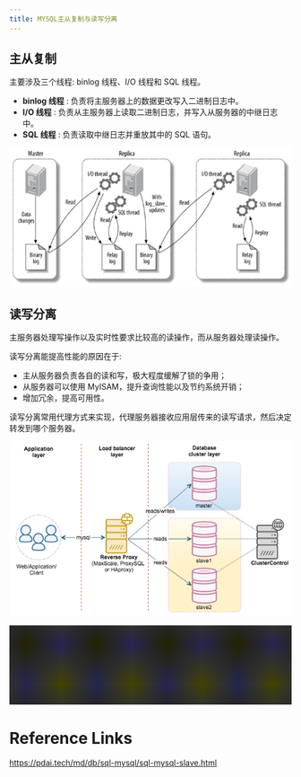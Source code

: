 ```yaml
---
title: MYSQL主从复制与读写分离
---
```

## 主从复制

主要涉及三个线程: binlog 线程、I/O 线程和 SQL 线程。

* **binlog 线程** : 负责将主服务器上的数据更改写入二进制日志中。
* **I/O 线程** : 负责从主服务器上读取二进制日志，并写入从服务器的中继日志中。
* **SQL 线程** : 负责读取中继日志并重放其中的 SQL 语句。

![1704185318311](images/1704185318311.png)

## 读写分离

主服务器处理写操作以及实时性要求比较高的读操作，而从服务器处理读操作。

读写分离能提高性能的原因在于:

* 主从服务器负责各自的读和写，极大程度缓解了锁的争用；
* 从服务器可以使用 MyISAM，提升查询性能以及节约系统开销；
* 增加冗余，提高可用性。

读写分离常用代理方式来实现，代理服务器接收应用层传来的读写请求，然后决定转发到哪个服务器。

![1704185336764](images/1704185336764.png)

![1704189614316](images/1704189614316.png)

# Reference Links

https://pdai.tech/md/db/sql-mysql/sql-mysql-slave.html
